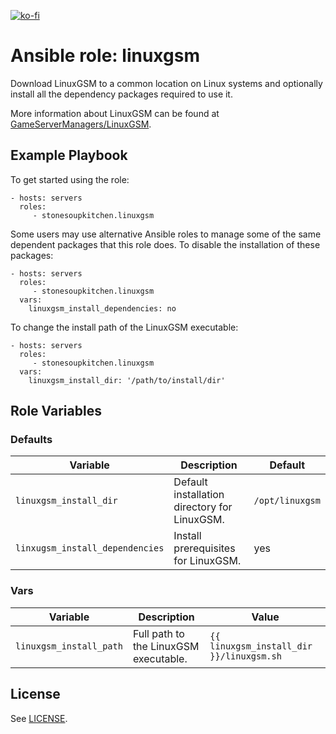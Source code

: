 [![ko-fi](https://ko-fi.com/img/githubbutton_sm.svg)](https://ko-fi.com/H2H43P9OI)

# Ansible role: linuxgsm

Download LinuxGSM to a common location on Linux systems and optionally install
all the dependency packages required to use it.

More information about LinuxGSM can be found at [GameServerManagers/LinuxGSM](https://github.com/GameServerManagers/LinuxGSM).

## Example Playbook

To get started using the role:

    - hosts: servers
      roles:
         - stonesoupkitchen.linuxgsm

Some users may use alternative Ansible roles to manage some of the same
dependent packages that this role does. To disable the installation of
these packages:

    - hosts: servers
      roles:
         - stonesoupkitchen.linuxgsm
      vars:
        linuxgsm_install_dependencies: no

To change the install path of the LinuxGSM executable:

    - hosts: servers
      roles:
         - stonesoupkitchen.linuxgsm
      vars:
        linuxgsm_install_dir: '/path/to/install/dir'

## Role Variables

### Defaults

| Variable                        | Description                                     | Default         |
|---------------------------------|-------------------------------------------------|-----------------|
| `linuxgsm_install_dir`          | Default installation directory for LinuxGSM.    | `/opt/linuxgsm` |
| `linxugsm_install_dependencies` | Install prerequisites for LinuxGSM.             | yes             |

### Vars

| Variable                | Description                           | Value                                    |
|-------------------------|---------------------------------------|------------------------------------------|
| `linuxgsm_install_path` | Full path to the LinuxGSM executable. | `{{ linuxgsm_install_dir }}/linuxgsm.sh` |

## License

See [LICENSE](LICENSE).

